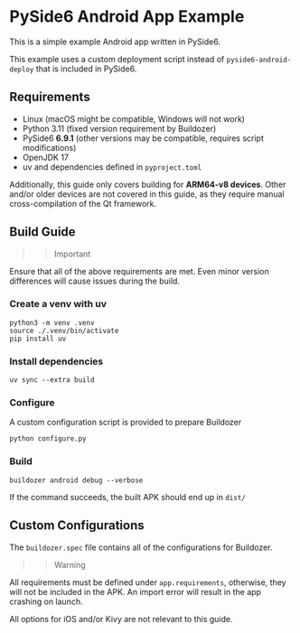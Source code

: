 # PySide6 Android App Example

This is a simple example Android app written in PySide6.

This example uses a custom deployment script instead of `pyside6-android-deploy` that is included in PySide6.

## Requirements

* Linux (macOS might be compatible, Windows will not work)
* Python 3.11 (fixed version requirement by Buildozer)
* PySide6 **6.9.1** (other versions may be compatible, requires script modifications)
* OpenJDK 17
* uv and dependencies defined in `pyproject.toml`

Additionally, this guide only covers building for **ARM64-v8 devices**.
Other and/or older devices are not covered in this guide, as they require manual cross-compilation of the Qt framework.

## Build Guide

>>> [!IMPORTANT]
Ensure that all of the above requirements are met.
Even minor version differences will cause issues during the build.

### Create a venv with uv

```console
python3 -m venv .venv
source ./.venv/bin/activate
pip install uv
```

### Install dependencies

```console
uv sync --extra build
```

### Configure

A custom configuration script is provided to prepare Buildozer

```console
python configure.py
```

### Build

```console
buildozer android debug --verbose
```

If the command succeeds, the built APK should end up in `dist/`

## Custom Configurations

The `buildozer.spec` file contains all of the configurations for Buildozer.

>>> [!WARNING]
All requirements must be defined under `app.requirements`, otherwise, they will not be included in the APK.
An import error will result in the app crashing on launch.

All options for iOS and/or Kivy are not relevant to this guide.
